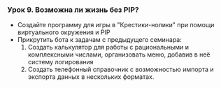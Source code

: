 ### Урок 9. Возможна ли жизнь без PIP?

* Создайте программу для игры в "Крестики-нолики" при помощи виртуального окружения и PIP
* Прикрутить бота к задачам с предыдущего семинара:
    1. Создать калькулятор для работы с рациональными и комплексными числами, организовать меню, добавив в неё систему логирования
    2. Создать телефонный справочник с возможностью импорта и экспорта данных в нескольких форматах.







